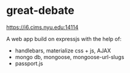 # great-debate
https://i6.cims.nyu.edu:14114

A web app build on expressjs with the help of:
- handlebars, materialize css + js, AJAX
- mongo db, mongoose, mongoose-url-slugs
- passport.js
